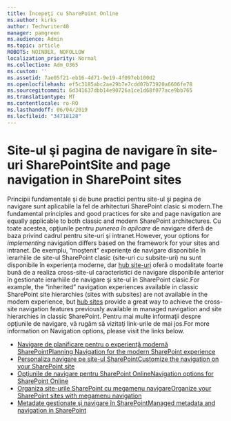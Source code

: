 ```yaml
---
title: Începeţi cu SharePoint Online
ms.author: kirks
author: Techwriter40
manager: pamgreen
ms.audience: Admin
ms.topic: article
ROBOTS: NOINDEX, NOFOLLOW
localization_priority: Normal
ms.collection: Adm_O365
ms.custom: ''
ms.assetid: 7ae05f21-eb16-4d71-9e19-4f097eb100d2
ms.openlocfilehash: ef5c3185abc2ae29b7e7cdd07b73920a6606fe78
ms.sourcegitcommit: 6d341637dbb14e90726a1ce1d68f077ace9bb765
ms.translationtype: MT
ms.contentlocale: ro-RO
ms.lasthandoff: 06/04/2019
ms.locfileid: "34718128"
---
```

# <a name="site-and-page-navigation-in-sharepoint-sites"></a><span data-ttu-id="a3475-102">Site-ul şi pagina de navigare în site-uri SharePoint</span><span class="sxs-lookup"><span data-stu-id="a3475-102">Site and page navigation in SharePoint sites</span></span>

<p><span data-ttu-id="a3475-103">Principii fundamentale şi de bune practici pentru site-ul şi pagina de navigare sunt aplicabile la fel de arhitecturi SharePoint clasic si modern.</span><span class="sxs-lookup"><span data-stu-id="a3475-103">The fundamental principles and good practices for site and page navigation are equally applicable to both classic and modern SharePoint architectures.</span></span> <span data-ttu-id="a3475-104">Cu toate acestea, opţiunile pentru <em>punerea în aplicare</em> de navigare diferă de baza privind cadrul pentru site-uri şi intranet.</span><span class="sxs-lookup"><span data-stu-id="a3475-104">However, your options for <em>implementing</em> navigation differs based on the framework for your sites and intranet.</span></span> <span data-ttu-id="a3475-105">De exemplu, &ldquo;moştenit&rdquo; experienţe de navigare disponibile în ierarhiile de site-ul SharePoint clasic (site-uri cu subsite-uri) nu sunt disponibile în experienţa moderne, dar <a href="https://support.office.com/article/fe26ae84-14b7-45b6-a6d1-948b3966427f" data-linktype="external">hub site-uri</a> oferă o modalitate foarte bună de a realiza cross-site-ul caracteristici de navigare disponibile anterior în gestionate ierarhiile de navigare şi site-ul în SharePoint clasic.</span><span class="sxs-lookup"><span data-stu-id="a3475-105">For example, the &ldquo;inherited&rdquo; navigation experiences available in classic SharePoint site hierarchies (sites with subsites) are not available in the modern experience, but <a href="https://support.office.com/article/fe26ae84-14b7-45b6-a6d1-948b3966427f" data-linktype="external">hub sites</a> provide a great way to achieve the cross-site navigation features previously available in managed navigation and site hierarchies in classic SharePoint.</span></span> <span data-ttu-id="a3475-106">Pentru mai multe informaţii despre opţiunile de navigare, vă rugăm să vizitaţi link-urile de mai jos.</span><span class="sxs-lookup"><span data-stu-id="a3475-106">For more information on Navigation options, please visit the links below.</span></span></p> <ul> <li><span data-ttu-id="a3475-107"><a href="https://docs.microsoft.com/en-us/sharepoint/plan-navigation-modern-experience">Navigare de planificare pentru o experienţă modernă SharePoint</a></span><span class="sxs-lookup"><span data-stu-id="a3475-107"><a href="https://docs.microsoft.com/en-us/sharepoint/plan-navigation-modern-experience">Planning Navigation for the modern SharePoint experience</a></span></span></li> <li><span data-ttu-id="a3475-108"><a href="https://support.office.com/en-us/article/customize-the-navigation-on-your-sharepoint-site-3cd61ae7-a9ed-4e1e-bf6d-4655f0bf25ca">Personaliza navigare pe site-ul SharePoint</a></span><span class="sxs-lookup"><span data-stu-id="a3475-108"><a href="https://support.office.com/en-us/article/customize-the-navigation-on-your-sharepoint-site-3cd61ae7-a9ed-4e1e-bf6d-4655f0bf25ca">Customize the navigation on your SharePoint site</a></span></span></li> <li><span data-ttu-id="a3475-109"><a href="https://docs.microsoft.com/en-us/office365/enterprise/navigation-options-for-sharepoint-online">Opţiunile de navigare pentru SharePoint Online</a></span><span class="sxs-lookup"><span data-stu-id="a3475-109"><a href="https://docs.microsoft.com/en-us/office365/enterprise/navigation-options-for-sharepoint-online">Navigation options for SharePoint Online</a></span></span></li> <li><span data-ttu-id="a3475-110"><a href="https://techcommunity.microsoft.com/t5/Microsoft-SharePoint-Blog/Organize-your-SharePoint-sites-with-megamenu-navigation-and-new/ba-p/328068">Organiza site-urile SharePoint cu megamenu navigare</a></span><span class="sxs-lookup"><span data-stu-id="a3475-110"><a href="https://techcommunity.microsoft.com/t5/Microsoft-SharePoint-Blog/Organize-your-SharePoint-sites-with-megamenu-navigation-and-new/ba-p/328068">Organize your SharePoint sites with megamenu navigation</a></span></span></li> <li><span data-ttu-id="a3475-111"><a href="https://docs.microsoft.com/en-us/sharepoint/dev/general-development/managed-metadata-and-navigation-in-sharepoint">Metadate gestionate şi navigare în SharePoint</a></span><span class="sxs-lookup"><span data-stu-id="a3475-111"><a href="https://docs.microsoft.com/en-us/sharepoint/dev/general-development/managed-metadata-and-navigation-in-sharepoint">Managed metadata and navigation in SharePoint</a></span></span></li> </ul>


